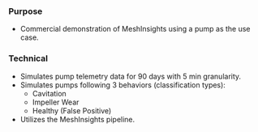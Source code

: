 ### Purpose
- Commercial demonstration of MeshInsights using a pump as the use case. 

### Technical
- Simulates pump telemetry data for 90 days with 5 min granularity.
- Simulates pumps following 3 behaviors (classification types):
  - Cavitation
  - Impeller Wear
  - Healthy (False Positive)
- Utilizes the MeshInsights pipeline.